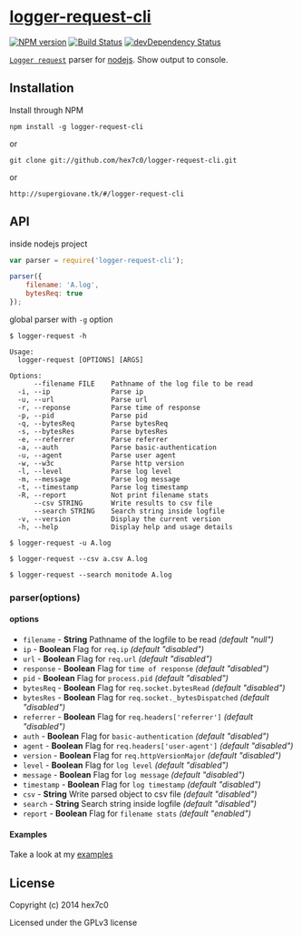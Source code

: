 # [logger-request-cli](http://supergiovane.tk/#/logger-request-cli)
[![NPM version](https://badge.fury.io/js/logger-request-cli.svg)](http://badge.fury.io/js/logger-request-cli)
[![Build Status](https://travis-ci.org/hex7c0/logger-request-cli.svg?branch=master)](https://travis-ci.org/hex7c0/logger-request-cli)
[![devDependency Status](https://david-dm.org/hex7c0/logger-request-cli/dev-status.svg)](https://david-dm.org/hex7c0/logger-request-cli#info=devDependencies)

[`Logger request`](https://github.com/hex7c0/logger-request) parser for [nodejs](http://nodejs.org/).
Show output to console.

## Installation

Install through NPM

```
npm install -g logger-request-cli
```
or
```
git clone git://github.com/hex7c0/logger-request-cli.git
```
or
```
http://supergiovane.tk/#/logger-request-cli
```

## API

inside nodejs project
```js
var parser = require('logger-request-cli');

parser({
    filename: 'A.log',
    bytesReq: true
});
```
global parser with `-g` option
```shell
$ logger-request -h

Usage:
  logger-request [OPTIONS] [ARGS]

Options: 
      --filename FILE    Pathname of the log file to be read
  -i, --ip               Parse ip
  -u, --url              Parse url
  -r, --reponse          Parse time of response
  -p, --pid              Parse pid
  -q, --bytesReq         Parse bytesReq
  -s, --bytesRes         Parse bytesRes
  -e, --referrer         Parse referrer
  -a, --auth             Parse basic-authentication
  -u, --agent            Parse user agent
  -w, --w3c              Parse http version
  -l, --level            Parse log level
  -m, --message          Parse log message
  -t, --timestamp        Parse log timestamp
  -R, --report           Not print filename stats
      --csv STRING       Write results to csv file
      --search STRING    Search string inside logfile
  -v, --version          Display the current version
  -h, --help             Display help and usage details

$ logger-request -u A.log

$ logger-request --csv a.csv A.log

$ logger-request --search monitode A.log
```

### parser(options)

#### options

 - `filename` - **String** Pathname of the logfile to be read *(default "null")*
 - `ip` - **Boolean** Flag for `req.ip` *(default "disabled")*
 - `url` - **Boolean** Flag for `req.url` *(default "disabled")*
 - `response` - **Boolean** Flag for `time of response` *(default "disabled")*
 - `pid` - **Boolean** Flag for `process.pid` *(default "disabled")*
 - `bytesReq` - **Boolean** Flag for `req.socket.bytesRead` *(default "disabled")*
 - `bytesRes` - **Boolean** Flag for `req.socket._bytesDispatched` *(default "disabled")*
 - `referrer` - **Boolean** Flag for `req.headers['referrer']` *(default "disabled")*
 - `auth` - **Boolean** Flag for `basic-authentication` *(default "disabled")*
 - `agent` - **Boolean** Flag for `req.headers['user-agent']` *(default "disabled")*
 - `version` - **Boolean** Flag for `req.httpVersionMajor` *(default "disabled")*
 - `level` - **Boolean** Flag for `log level` *(default "disabled")*
 - `message` - **Boolean** Flag for `log message` *(default "disabled")*
 - `timestamp` - **Boolean** Flag for `log timestamp` *(default "disabled")*
 - `csv` - **String** Write parsed object to csv file *(default "disabled")*
 - `search` - **String** Search string inside logfile *(default "disabled")*
 - `report` - **Boolean** Flag for `filename stats` *(default "enabled")*

#### Examples

Take a look at my [examples](https://github.com/hex7c0/logger-request-cli/tree/master/examples)

## License
Copyright (c) 2014 hex7c0

Licensed under the GPLv3 license

